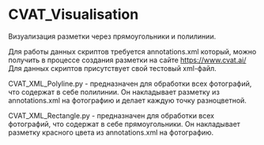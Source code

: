# CVAT_Visualisation
Визуализация разметки через прямоугольники и полилинии.

Для работы данных скриптов требуется annotations.xml который, можно получить в процессе создания разметки на сайте https://www.cvat.ai/
Для данных скриптов присутствует свой тестовый xml-файл.

CVAT_XML_Polyline.py - предназначен для обработки всех фотографий, что содержат в себе полилинии. Он накладывает разметку из annotations.xml на фотографию и делает каждую точку разноцветной.

CVAT_XML_Rectangle.py - предназначен для обработки всех фотографий, что содержат в себе прямоугольники. Он накладывает разметку красного цвета из annotations.xml на фотографию.
